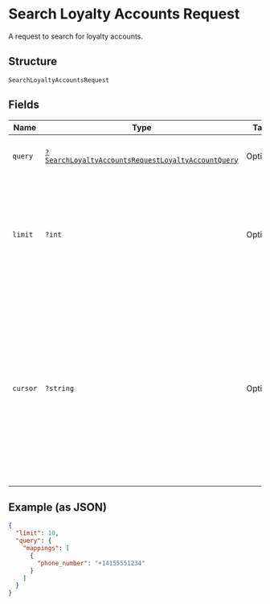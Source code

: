 
# Search Loyalty Accounts Request

A request to search for loyalty accounts.

## Structure

`SearchLoyaltyAccountsRequest`

## Fields

| Name | Type | Tags | Description | Getter | Setter |
|  --- | --- | --- | --- | --- | --- |
| `query` | [`?SearchLoyaltyAccountsRequestLoyaltyAccountQuery`](../../doc/models/search-loyalty-accounts-request-loyalty-account-query.md) | Optional | The search criteria for the loyalty accounts. | getQuery(): ?SearchLoyaltyAccountsRequestLoyaltyAccountQuery | setQuery(?SearchLoyaltyAccountsRequestLoyaltyAccountQuery query): void |
| `limit` | `?int` | Optional | The maximum number of results to include in the response. The default value is 30.<br>**Constraints**: `>= 1`, `<= 30` | getLimit(): ?int | setLimit(?int limit): void |
| `cursor` | `?string` | Optional | A pagination cursor returned by a previous call to<br>this endpoint. Provide this to retrieve the next set of<br>results for the original query.<br><br>For more information,<br>see [Pagination](../../https://developer.squareup.com/docs/basics/api101/pagination). | getCursor(): ?string | setCursor(?string cursor): void |

## Example (as JSON)

```json
{
  "limit": 10,
  "query": {
    "mappings": [
      {
        "phone_number": "+14155551234"
      }
    ]
  }
}
```


